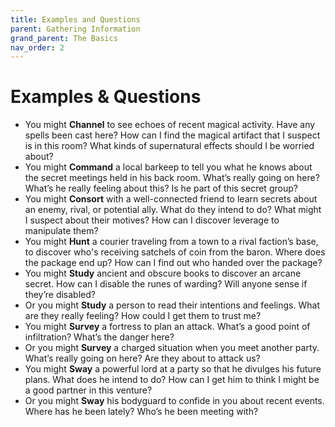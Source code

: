 ```yaml
---
title: Examples and Questions
parent: Gathering Information
grand_parent: The Basics
nav_order: 2
---
```


# Examples & Questions
* You might **Channel** to see echoes of recent magical activity. Have any spells been cast here? How can I find the magical artifact that I suspect is in this room? What kinds of supernatural effects should I be worried about?
* You might **Command** a local barkeep to tell you what he knows about the secret meetings held in his back room. What’s really going on here? What’s he really feeling about this? Is he part of this secret group?
* You might **Consort** with a well-connected friend to learn secrets about an enemy, rival, or potential ally. What do they intend to do? What might I suspect about their motives? How can I discover leverage to manipulate them?
* You might **Hunt** a courier traveling from a town to a rival faction’s base, to discover who's receiving satchels of coin from the baron. Where does the package end up? How can I find out who handed over the package?
* You might **Study** ancient and obscure books to discover an arcane secret. How can I disable the runes of warding? Will anyone sense if they’re disabled?
* Or you might **Study** a person to read their intentions and feelings. What are they really feeling? How could I get them to trust me?
* You might **Survey** a fortress to plan an attack. What’s a good point of infiltration? What’s the danger here?
* Or you might **Survey** a charged situation when you meet another party. What’s really going on here? Are they about to attack us?
* You might **Sway** a powerful lord at a party so that he divulges his future plans. What does he intend to do? How can I get him to think I might be a good partner in this venture?
* Or you might **Sway** his bodyguard to confide in you about recent events. Where has he been lately? Who’s he been meeting with?
